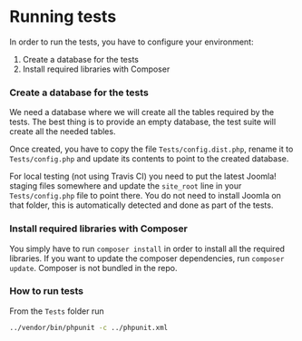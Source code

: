 # Running tests
In order to run the tests, you have to configure your environment:

 1. Create a database for the tests
 2. Install required libraries with Composer

### Create a database for the tests

We need a database where we will create all the tables required by the tests. 
The best thing is to provide an empty database, the test suite will create all the needed tables.

Once created, you have to copy the file `Tests/config.dist.php`, rename it to `Tests/config.php` and update its contents to point to the created database.

For local testing (not using Travis CI) you need to put the latest Joomla! staging files somewhere and update the `site_root` line in your `Tests/config.php` file to point there. You do not need to install Joomla on that folder, this is automatically detected and done as part of the tests.

### Install required libraries with Composer

You simply have to run `composer install` in order to install all the required libraries. If you want to update the composer dependencies, run `composer update`. Composer is not bundled in the repo.

### How to run tests

From the `Tests` folder run
```bash
../vendor/bin/phpunit -c ../phpunit.xml
```
